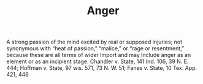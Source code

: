 ---
title: Anger
letter: A
permalink: "/definitions/bld-anger.html"
body: A strong passion of the mind excited by real or supposed injuries; not synonymous
  with “heat of passion,” “malice,” or “rage or resentment,” because these are all
  terms of wider lmport and may lnclude anger as an element or as an incipient stage.
  Chandler v. State, 141 Ind. 106, 39 N. E. 444; Hoffman v. State, 97 wis. 571, 73
  N. W. 51; Fanes v. State, 10 Tex. App. 421, 446
published_at: '2018-07-07'
source: Black's Law Dictionary 2nd Ed (1910)
layout: post
---